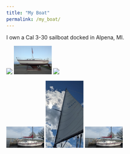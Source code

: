 ```yaml
---
title: "My Boat"
permalink: /my_boat/
---
```


I own a Cal 3-30 sailboat docked in Alpena, MI. 

<p float="left">
  <img src="/images/boat1.jpg" width="100" />
  <img src="/images/boat2.jpg" width="100" /> 
  <img src="/images/boat3.jpg" width="100" />
</p>

<p float="left">
  <img src="/images/boat4.jpg" width="100" />
  <img src="/images/boat5.jpg" width="100" /> 
  <img src="/images/boat6.jpg" width="100" />
</p>